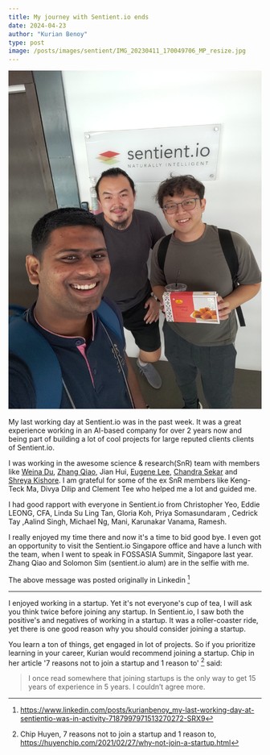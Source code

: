 ```yaml
---
title: My journey with Sentient.io ends
date: 2024-04-23
author: "Kurian Benoy"
type: post
image: /posts/images/sentient/IMG_20230411_170049706_MP_resize.jpg
---
```


![Selfie in front of Singapore sentient.io office with Zhang Qiao and Solomon Sim](/posts/images/sentient/IMG_20230411_170049706_MP_resize.jpg)

My last working day at Sentient.io was in the past week. It was a great experience working in an AI-based company for over 2 years now  and being part of building a lot of cool projects for large reputed clients clients of Sentient.io. 

I was working in the awesome science & research(SnR) team with members like [Weina Du](https://www.linkedin.com/in/weinadu/), [Zhang Qiao](https://www.linkedin.com/in/zqthedesigner/), Jian Hui, [Eugene Lee](https://www.linkedin.com/in/eugene-lee-7284315/), [Chandra Sekar](https://www.linkedin.com/in/chandrasekar01/) and [Shreya Kishore](https://www.linkedin.com/in/shreya-kishore-624a17190/). I am grateful for some of the ex SnR members like Keng-Teck Ma, Divya Dilip and Clement Tee who helped me a lot and guided me.

I had good rapport with everyone in Sentient.io from Christopher Yeo, Eddie LEONG, CFA, Linda Su Ling Tan, Gloria Koh, Priya Somasundaram , Cedrick Tay ,Aalind Singh, Michael Ng, Mani, Karunakar Vanama, Ramesh.

I really enjoyed my time there and now it's a time to bid good bye. I even got an opportunity to visit the Sentient.io Singapore office and have a lunch with the team, when I went to speak in FOSSASIA Summit, Singapore last year. Zhang Qiao and Solomon Sim (sentient.io alum) are in the selfie with me.

The above message was posted originally in Linkedin [^2]

---

I enjoyed working in a startup. Yet it's not everyone's cup of tea, I will ask you think twice before joining any startup. In Sentient.io, I saw both the positive's and negatives of working in a startup. It was a roller-coaster ride, yet there is one good reason why you should consider joining a startup.

You learn a ton of things, get engaged in lot of projects. So if you prioritize learning in your career, Kurian would recommend joining a startup. Chip in her article '7 reasons not to join a startup and 1 reason to' [^1] said:

> I once read somewhere that joining startups is the only way to get 15 years of experience in 5 years. I couldn’t agree more.

[^1]: Chip Huyen, 7 reasons not to join a startup and 1 reason to, https://huyenchip.com/2021/02/27/why-not-join-a-startup.html
[^2]: https://www.linkedin.com/posts/kurianbenoy_my-last-working-day-at-sentientio-was-in-activity-7187997971513270272-SRX9

